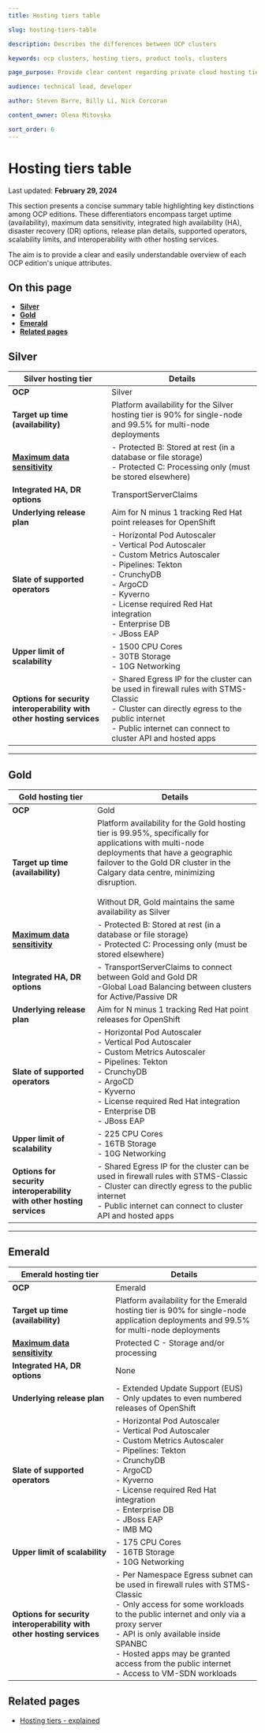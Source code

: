 ```yaml
---
title: Hosting tiers table

slug: hosting-tiers-table

description: Describes the differences between OCP clusters 

keywords: ocp clusters, hosting tiers, product tools, clusters

page_purpose: Provide clear content regarding private cloud hosting tiers

audience: technical lead, developer

author: Steven Barre, Billy Li, Nick Corcoran

content_owner: Olena Mitovska

sort_order: 6
---
```


# Hosting tiers table
Last updated: **February 29, 2024**

This section presents a concise summary table highlighting key distinctions among OCP editions. These differentiators encompass target uptime (availability), maximum data sensitivity, integrated high availability (HA), disaster recovery (DR) options, release plan details, supported operators, scalability limits, and interoperability with other hosting services.  

The aim is to provide a clear and easily understandable overview of each OCP edition's unique attributes.

## On this page
* **[Silver](#silver)**
* **[Gold](#gold)**
* **[Emerald](#emerald)**
* **[Related pages](#related-pages)**

## Silver 

| Silver hosting tier | Details |
|-----------------------------------------------|-------------------------------------------------|
| **OCP** | Silver |
| **Target up time (availability)** | Platform availability for the Silver hosting tier is 90% for single-node and 99.5% for multi-node deployments |
| [**Maximum data sensitivity**](https://www2.gov.bc.ca/gov/content/governments/services-for-government/information-management-technology/information-security/information-security-classification) | - Protected B: Stored at rest (in a database or file storage)<br> - Protected C: Processing only (must be stored elsewhere) |
| **Integrated HA, DR options**| TransportServerClaims|
| **Underlying release plan** | Aim for N minus 1 tracking Red Hat point releases for OpenShift|                  
| **Slate of supported operators**| - Horizontal Pod Autoscaler<br> - Vertical Pod Autoscaler<br> - Custom Metrics Autoscaler<br> - Pipelines: Tekton<br> - CrunchyDB<br> - ArgoCD<br> - Kyverno <br>- License required Red Hat integration<br> - Enterprise DB <br> - JBoss EAP |
| **Upper limit of scalability** | - 1500 CPU Cores<br> - 30TB Storage <br> - 10G Networking
| **Options for security interoperability with other hosting services** | -  Shared Egress IP for the cluster can be used in firewall rules with STMS-Classic<br> - Cluster can directly egress to the public internet<br> - Public internet can connect to cluster API and hosted apps |

--- 

## Gold

| Gold hosting tier | Details |
|-----------------------------------------------|-------------------------------------------------|
| **OCP** | Gold |
| **Target up time (availability)** | Platform availability for the Gold hosting tier is 99.95%, specifically for applications with multi-node deployments that have a geographic failover to the Gold DR cluster in the Calgary data centre, minimizing disruption. <br><br>Without DR, Gold maintains the same availability as Silver |
| [**Maximum data sensitivity**](https://www2.gov.bc.ca/gov/content/governments/services-for-government/information-management-technology/information-security/information-security-classification) | - Protected B: Stored at rest (in a database or file storage)<br> - Protected C: Processing only (must be stored elsewhere) |
| **Integrated HA, DR options**| - TransportServerClaims to connect between Gold and Gold DR<br> -Global Load Balancing between clusters for Active/Passive DR|
| **Underlying release plan** | Aim for N minus 1 tracking Red Hat point releases for OpenShift|
| **Slate of supported operators**| - Horizontal Pod Autoscaler<br> - Vertical Pod Autoscaler<br> - Custom Metrics Autoscaler<br> - Pipelines: Tekton<br> - CrunchyDB<br> - ArgoCD<br> - Kyverno <br>- License required Red Hat integration<br> - Enterprise DB <br> - JBoss EAP |
| **Upper limit of scalability** | - 225 CPU Cores <br> - 16TB Storage <br> - 10G Networking |
| **Options for security interoperability with other hosting services** | - Shared Egress IP for the cluster can be used in firewall rules with STMS-Classic<br> - Cluster can directly egress to the public internet<br> - Public internet can connect to cluster API and hosted apps |

---
## Emerald 

| Emerald hosting tier | Details |
|-----------------------------------------------|-------------------------------------------------|
| **OCP** | Emerald |
| **Target up time (availability)** | Platform availability for the Emerald hosting tier is 90% for single-node application deployments and 99.5% for multi-node deployments |
| [**Maximum data sensitivity**](https://www2.gov.bc.ca/gov/content/governments/services-for-government/information-management-technology/information-security/information-security-classification) | Protected C - Storage and/or processing |
| **Integrated HA, DR options**| None|
| **Underlying release plan** | - Extended Update Support (EUS) <br> - Only updates to even numbered releases of OpenShift|
| **Slate of supported operators**| - Horizontal Pod Autoscaler<br> - Vertical Pod Autoscaler<br> - Custom Metrics Autoscaler<br> - Pipelines: Tekton<br> - CrunchyDB<br> - ArgoCD<br> - Kyverno <br>- License required Red Hat integration<br> - Enterprise DB <br> - JBoss  EAP <br> - IMB MQ |
| **Upper limit of scalability** | - 175 CPU Cores <br> - 16TB Storage <br> - 10G Networking |
| **Options for security interoperability with other hosting services** | - Per Namespace Egress subnet can be used in firewall rules with STMS-Classic <br> - Only access for some workloads to the public internet and only via a proxy server <br> - API is only available inside SPANBC <br> - Hosted apps may be granted access from the public internet <br> - Access to VM-SDN workloads|


## Related pages

- [Hosting tiers - explained](https://digital.gov.bc.ca/cloud/services/private/products-tools/hosting-tiers/) 
